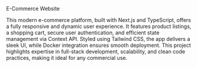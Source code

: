 E-Commerce Website

This modern e-commerce platform, built with Next.js and TypeScript, offers a fully responsive and dynamic user experience. It features product listings, a shopping cart, secure user authentication, and efficient state management via Context API. Styled using Tailwind CSS, the app delivers a sleek UI, while Docker integration ensures smooth deployment. This project highlights expertise in full-stack development, scalability, and clean code practices, making it ideal for any commercial use.
